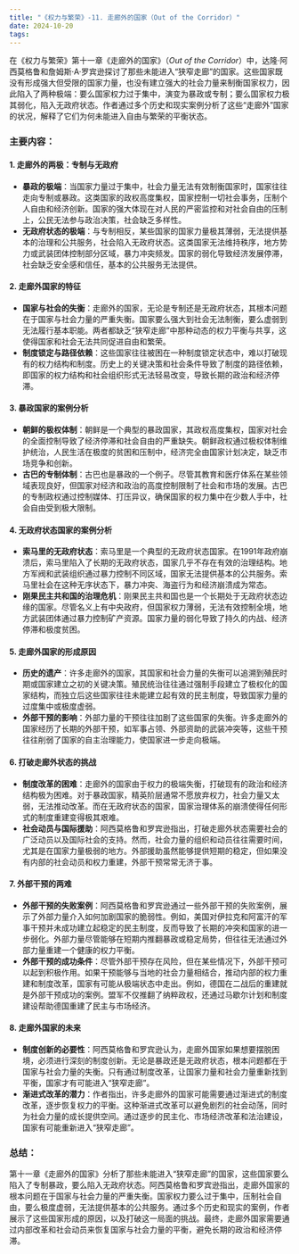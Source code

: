```yaml
---
title: "《权力与繁荣》-11. 走廊外的国家（Out of the Corridor）"
date: 2024-10-20
tags: 
---
```

在《权力与繁荣》第十一章《走廊外的国家》（*Out of the Corridor*）中，达隆·阿西莫格鲁和詹姆斯·A·罗宾逊探讨了那些未能进入“狭窄走廊”的国家。这些国家既没有形成强大但受限的国家力量，也没有建立强大的社会力量来制衡国家权力，因此陷入了两种极端：要么国家权力过于集中，演变为暴政或专制；要么国家权力极其弱化，陷入无政府状态。作者通过多个历史和现实案例分析了这些“走廊外”国家的状况，解释了它们为何未能进入自由与繁荣的平衡状态。

### 主要内容：

#### 1. **走廊外的两极：专制与无政府**
   - **暴政的极端**：当国家力量过于集中，社会力量无法有效制衡国家时，国家往往走向专制或暴政。这类国家的政权高度集权，国家控制一切社会事务，压制个人自由和经济创新。国家的强大体现在对人民的严密监控和对社会自由的压制上，公民无法参与政治决策，社会缺乏多样性。
   - **无政府状态的极端**：与专制相反，某些国家的国家力量极其薄弱，无法提供基本的治理和公共服务，社会陷入无政府状态。这类国家无法维持秩序，地方势力或武装团体控制部分区域，暴力冲突频发。国家的弱化导致经济发展停滞，社会缺乏安全感和信任，基本的公共服务无法提供。

#### 2. **走廊外国家的特征**
   - **国家与社会的失衡**：走廊外的国家，无论是专制还是无政府状态，其根本问题在于国家与社会力量的严重失衡。国家要么强大到社会无法制衡，要么虚弱到无法履行基本职能。两者都缺乏“狭窄走廊”中那种动态的权力平衡与共享，这使得国家和社会无法共同促进自由和繁荣。
   - **制度锁定与路径依赖**：这些国家往往被困在一种制度锁定状态中，难以打破现有的权力结构和制度。历史上的关键决策和社会条件导致了制度的路径依赖，即国家的权力结构和社会组织形式无法轻易改变，导致长期的政治和经济停滞。

#### 3. **暴政国家的案例分析**
   - **朝鲜的极权体制**：朝鲜是一个典型的暴政国家，其政权高度集权，国家对社会的全面控制导致了经济停滞和社会自由的严重缺失。朝鲜政权通过极权体制维护统治，人民生活在极度的贫困和压制中，经济完全由国家计划决定，缺乏市场竞争和创新。
   - **古巴的专制体制**：古巴也是暴政的一个例子。尽管其教育和医疗体系在某些领域表现良好，但国家对经济和政治的高度控制限制了社会和市场的发展。古巴的专制政权通过控制媒体、打压异议，确保国家的权力集中在少数人手中，社会自由受到极大限制。

#### 4. **无政府状态国家的案例分析**
   - **索马里的无政府状态**：索马里是一个典型的无政府状态国家。在1991年政府崩溃后，索马里陷入了长期的无政府状态，国家几乎不存在有效的治理结构。地方军阀和武装组织通过暴力控制不同区域，国家无法提供基本的公共服务。索马里社会在这种无序状态下，暴力冲突、海盗行为和经济崩溃成为常态。
   - **刚果民主共和国的治理危机**：刚果民主共和国也是一个长期处于无政府状态边缘的国家。尽管名义上有中央政府，但国家权力薄弱，无法有效控制全境，地方武装团体通过暴力控制矿产资源。国家力量的弱化导致了持久的内战、经济停滞和极度贫困。

#### 5. **走廊外国家的形成原因**
   - **历史的遗产**：许多走廊外的国家，其国家和社会力量的失衡可以追溯到殖民时期或国家建立之初的关键决策。殖民统治往往通过强制手段建立了极权化的国家结构，而独立后这些国家往往未能建立起有效的民主制度，导致国家力量的过度集中或极度虚弱。
   - **外部干预的影响**：外部力量的干预往往加剧了这些国家的失衡。许多走廊外的国家经历了长期的外部干预，如军事占领、外部资助的武装冲突等，这些干预往往削弱了国家的自主治理能力，使国家进一步走向极端。

#### 6. **打破走廊外状态的挑战**
   - **制度改革的困难**：走廊外的国家由于权力的极端失衡，打破现有的政治和经济结构极为困难。对于暴政国家，精英阶层通常不愿放弃权力，社会力量又太弱，无法推动改革。而在无政府状态的国家，国家治理体系的崩溃使得任何形式的制度重建变得极其艰难。
   - **社会动员与国际援助**：阿西莫格鲁和罗宾逊指出，打破走廊外状态需要社会的广泛动员以及国际社会的支持。然而，社会力量的组织和动员往往需要时间，尤其是在国家力量极弱的地方。外部援助虽然能够提供短期的稳定，但如果没有内部的社会动员和权力重建，外部干预常常无济于事。

#### 7. **外部干预的两难**
   - **外部干预的失败案例**：阿西莫格鲁和罗宾逊通过一些外部干预的失败案例，展示了外部力量介入如何加剧国家的脆弱性。例如，美国对伊拉克和阿富汗的军事干预并未成功建立起稳定的民主制度，反而导致了长期的冲突和国家的进一步弱化。外部力量尽管能够在短期内推翻暴政或稳定局势，但往往无法通过外部力量重建一个健康的权力平衡。
   - **外部干预的成功条件**：尽管外部干预存在风险，但在某些情况下，外部干预可以起到积极作用。如果干预能够与当地的社会力量相结合，推动内部的权力重建和制度改革，国家有可能从极端状态中走出。例如，德国在二战后的重建就是外部干预成功的案例。盟军不仅推翻了纳粹政权，还通过马歇尔计划和制度建设帮助德国重建了民主与市场经济。

#### 8. **走廊外国家的未来**
   - **制度创新的必要性**：阿西莫格鲁和罗宾逊认为，走廊外国家如果想要摆脱困境，必须进行深刻的制度创新。无论是暴政还是无政府状态，根本问题都在于国家与社会力量的失衡。只有通过制度改革，让国家力量和社会力量重新找到平衡，国家才有可能进入“狭窄走廊”。
   - **渐进式改革的潜力**：作者指出，许多走廊外的国家可能需要通过渐进式的制度改革，逐步恢复权力的平衡。这种渐进式改革可以避免剧烈的社会动荡，同时为社会力量的成长提供空间。通过逐步的民主化、市场经济改革和法治建设，国家有可能重新进入“狭窄走廊”。

### 总结：
第十一章《走廊外的国家》分析了那些未能进入“狭窄走廊”的国家，这些国家要么陷入了专制暴政，要么陷入无政府状态。阿西莫格鲁和罗宾逊指出，走廊外国家的根本问题在于国家与社会力量的严重失衡。国家权力要么过于集中，压制社会自由，要么极度虚弱，无法提供基本的公共服务。通过多个历史和现实的案例，作者展示了这些国家形成的原因，以及打破这一局面的挑战。最终，走廊外国家需要通过内部改革和社会动员来恢复国家与社会力量的平衡，避免长期的政治和经济停滞。
